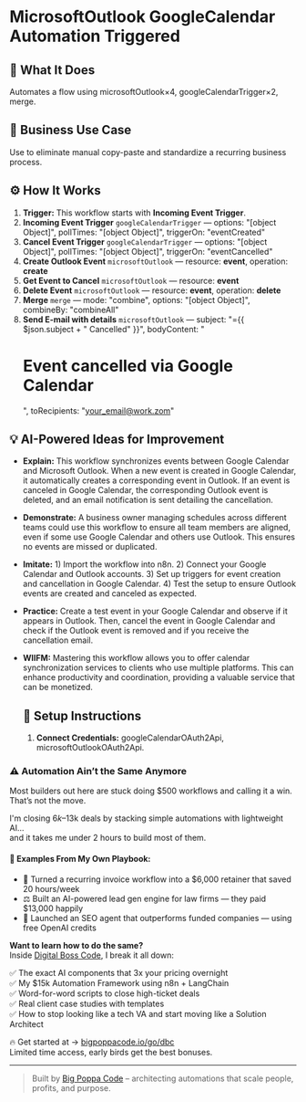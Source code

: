 # MicrosoftOutlook GoogleCalendar Automation Triggered
  ## 🚀 What It Does
  Automates a flow using microsoftOutlook×4, googleCalendarTrigger×2, merge.
  
  ## 💼 Business Use Case
  Use to eliminate manual copy-paste and standardize a recurring business process.
  
  ## ⚙️ How It Works
  1. **Trigger:** This workflow starts with **Incoming Event Trigger**.
  2. **Incoming Event Trigger** `googleCalendarTrigger` — options: "[object Object]", pollTimes: "[object Object]", triggerOn: "eventCreated"
3. **Cancel Event Trigger** `googleCalendarTrigger` — options: "[object Object]", pollTimes: "[object Object]", triggerOn: "eventCancelled"
4. **Create Outlook Event** `microsoftOutlook` — resource: **event**, operation: **create**
5. **Get Event to Cancel** `microsoftOutlook` — resource: **event**
6. **Delete Event** `microsoftOutlook` — resource: **event**, operation: **delete**
7. **Merge** `merge` — mode: "combine", options: "[object Object]", combineBy: "combineAll"
8. **Send E-mail with details** `microsoftOutlook` — subject: "={{ $json.subject + " Cancelled" }}", bodyContent: "<h1>Event cancelled via Google Calendar</h1>", toRecipients: "your_email@work.zom"
  
  ## 💡 AI-Powered Ideas for Improvement
  - **Explain:** This workflow synchronizes events between Google Calendar and Microsoft Outlook. When a new event is created in Google Calendar, it automatically creates a corresponding event in Outlook. If an event is canceled in Google Calendar, the corresponding Outlook event is deleted, and an email notification is sent detailing the cancellation.

- **Demonstrate:** A business owner managing schedules across different teams could use this workflow to ensure all team members are aligned, even if some use Google Calendar and others use Outlook. This ensures no events are missed or duplicated.

- **Imitate:** 1) Import the workflow into n8n. 2) Connect your Google Calendar and Outlook accounts. 3) Set up triggers for event creation and cancellation in Google Calendar. 4) Test the setup to ensure Outlook events are created and canceled as expected.

- **Practice:** Create a test event in your Google Calendar and observe if it appears in Outlook. Then, cancel the event in Google Calendar and check if the Outlook event is removed and if you receive the cancellation email.

- **WIIFM:** Mastering this workflow allows you to offer calendar synchronization services to clients who use multiple platforms. This can enhance productivity and coordination, providing a valuable service that can be monetized.
  
  ## 🔧 Setup Instructions
  1. **Connect Credentials:** googleCalendarOAuth2Api, microsoftOutlookOAuth2Api.
  
### ⚠️ Automation Ain’t the Same Anymore

Most builders out here are stuck doing $500 workflows and calling it a win.  
That’s not the move.  

I'm closing $6k–$13k deals by stacking simple automations with lightweight AI...  
and it takes me under 2 hours to build most of them.

#### 🧠 Examples From My Own Playbook:
- 🔁 Turned a recurring invoice workflow into a $6,000 retainer that saved 20 hours/week  
- ⚖️ Built an AI-powered lead gen engine for law firms — they paid $13,000 happily  
- 🚀 Launched an SEO agent that outperforms funded companies — using free OpenAI credits  

**Want to learn how to do the same?**  
Inside [Digital Boss Code](https://bigpoppacode.io/go/dbc), I break it all down:

✅ The exact AI components that 3x your pricing overnight  
✅ My $15k Automation Framework using n8n + LangChain  
✅ Word-for-word scripts to close high-ticket deals  
✅ Real client case studies with templates  
✅ How to stop looking like a tech VA and start moving like a Solution Architect  

🔥 Get started at → [bigpoppacode.io/go/dbc](https://bigpoppacode.io/go/dbc)  
Limited time access, early birds get the best bonuses.

---
> Built by [Big Poppa Code](https://bigpoppacode.io) – architecting automations that scale people, profits, and purpose.
  